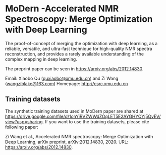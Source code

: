 # MoDern -Accelerated NMR Spectroscopy: Merge Optimization with Deep Learning
The proof-of-concept of merging the optimization with deep learning, as a reliable, versatile, and ultra-fast technique for high-quality NMR spectra reconstruction, and provides a rarely available understanding of the complex mapping in deep learning.

The preprint paper can be seen in https://arxiv.org/abs/2012.14830.

Email: Xiaobo Qu (quxiaobo@xmu.edu.cn) and Zi Wang (wangziblake@163.com)
Homepage: http://csrc.xmu.edu.cn

## Training datasets
The synthetic training datasets used in MoDern paper are shared at https://drive.google.com/file/d/1ohYiRVZWWdZOqLET5E2AYGHYOYj5QvEV/view?usp=sharing.
If you want to use the training datasets, please cite following paper:

Zi Wang et al., Accelerated NMR spectroscopy: Merge Optimization with Deep Learning, arXiv preprint, arXiv:2012.14830, 2020. URL: https://arxiv.org/abs/2012.14830.

